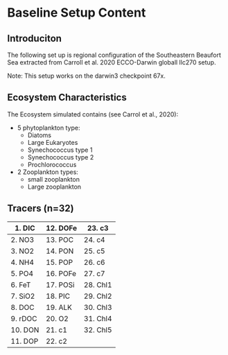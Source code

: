 # Baseline Setup Content

## Introduciton

The following set up is regional configuration of the Southeastern Beaufort Sea extracted from Carroll et al. 2020 ECCO-Darwin globall llc270 setup. 

Note: This setup works on the darwin3 checkpoint 67x.

## Ecosystem Characteristics

The Ecosystem simulated contains (see Carrol et al., 2020):
- 5 phytoplankton type:
  - Diatoms
  - Large Eukaryotes
  - Synechococcus type 1
  - Synechococcus type 2
  - Prochlorococcus
- 2 Zooplankton types:
  - small zooplankton
  - Large zooplankton

## Tracers (n=32)

|1. DIC  | 12. DOFe | 23. c3   |
| ------ | -------- | -------- |
|2. NO3  | 13. POC  | 24. c4   |
|3. NO2  | 14. PON  | 25. c5   |
|4. NH4  | 15. POP  | 26. c6   |
|5. PO4  | 16. POFe | 27. c7   |
|6. FeT  | 17. POSi | 28. Chl1 |
|7. SiO2 | 18. PIC  | 29. Chl2 |
|8. DOC  | 19. ALK  | 30. Chl3 |
|9. rDOC | 20. O2   | 31. Chl4 |
|10. DON | 21. c1   | 32. Chl5 |
|11. DOP | 22. c2   |          |
